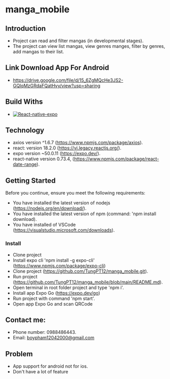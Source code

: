 # manga_mobile

## Introduction
* Project can read and filter mangas (in developmental stages).
* The project can view list mangas,  view genres manges, filter by genres, add mangas to their list. 

## Link Download App For Android

* https://drive.google.com/file/d/15_6ZgMQcHe3JS2-GQlqMzGRdaFQatHvy/view?usp=sharing

## Build Withs

* [![React-native-expo][React-native-expo]][React-native-expo-url]


## Technology

* axios version ^1.6.7 (https://www.npmjs.com/package/axios).
* react: version 18.2.0 (https://vi.legacy.reactjs.org/).
* expo version ~50.0.11 (https://expo.dev/).
* react-native version 0.73.4, (https://www.npmjs.com/package/react-date-range).

## Getting Started

Before you continue, ensure you meet the following requirements:

* You have installed the latest version of nodejs (https://nodejs.org/en/download/). 
* You have installed the latest version of npm (command: 'npm install download). 
* You have installed of VSCode (https://visualstudio.microsoft.com/downloads).

### Install

* Clone project
* Install expo cli 'npm install -g expo-cli' (https://www.npmjs.com/package/expo-cli)
* Clone project (https://github.com/TungPT12/manga_mobile.git).
* Run project (https://github.com/TungPT12/manga_mobile/blob/main/README.md).
* Open terminal in root folder project and type 'npm i'.
* Install app Expo Go (https://expo.dev/go)
* Run project with command 'npm start'.
* Open app Expo Go and scan QRCode


## Contact me:

* Phone number: 0988486443.
* Email: boypham12042000@gmail.com



## Problem

* App support for android not for ios.
* Don't have a lot of feature















<!-- MARKDOWN LINKS & IMAGES -->
<!-- https://www.markdownguide.org/basic-syntax/#reference-style-links -->
[contributors-shield]: https://img.shields.io/github/contributors/othneildrew/Best-README-Template.svg?style=for-the-badge
[contributors-url]: https://github.com/othneildrew/Best-README-Template/graphs/contributors
[forks-shield]: https://img.shields.io/github/forks/othneildrew/Best-README-Template.svg?style=for-the-badge
[forks-url]: https://github.com/othneildrew/Best-README-Template/network/members
[stars-shield]: https://img.shields.io/github/stars/othneildrew/Best-README-Template.svg?style=for-the-badge
[stars-url]: https://github.com/othneildrew/Best-README-Template/stargazers
[issues-shield]: https://img.shields.io/github/issues/othneildrew/Best-README-Template.svg?style=for-the-badge
[issues-url]: https://github.com/othneildrew/Best-README-Template/issues
[license-shield]: https://img.shields.io/github/license/othneildrew/Best-README-Template.svg?style=for-the-badge
[license-url]: https://github.com/othneildrew/Best-README-Template/blob/master/LICENSE.txt
[linkedin-shield]: https://img.shields.io/badge/-LinkedIn-black.svg?style=for-the-badge&logo=linkedin&colorB=555
[linkedin-url]: https://linkedin.com/in/othneildrew
[product-screenshot]: images/screenshot.png
[Next.js]: https://img.shields.io/badge/next.js-000000?style=for-the-badge&logo=nextdotjs&logoColor=white
[Next-url]: https://nextjs.org/
[React.js]: https://img.shields.io/badge/React-20232A?style=for-the-badge&logo=react&logoColor=61DAFB
[React-url]: https://reactjs.org/
[React-native-expo]: https://firebasestorage.googleapis.com/v0/b/manga-website-77e49.appspot.com/o/Screenshot%202024-03-23%20093103.png?alt=media&token=41992f78-049a-40fc-bcef-8532ec43baa9
[React-native-expo-url]: https://expo.dev/
[Vue.js]: https://img.shields.io/badge/Vue.js-35495E?style=for-the-badge&logo=vuedotjs&logoColor=4FC08D
[Vue-url]: https://vuejs.org/
[Angular.io]: https://img.shields.io/badge/Angular-DD0031?style=for-the-badge&logo=angular&logoColor=white
[Angular-url]: https://angular.io/
[Svelte.dev]: https://img.shields.io/badge/Svelte-4A4A55?style=for-the-badge&logo=svelte&logoColor=FF3E00
[Svelte-url]: https://svelte.dev/
[Laravel.com]: https://img.shields.io/badge/Laravel-FF2D20?style=for-the-badge&logo=laravel&logoColor=white
[Laravel-url]: https://laravel.com
[Bootstrap.com]: https://img.shields.io/badge/Bootstrap-563D7C?style=for-the-badge&logo=bootstrap&logoColor=white
[Bootstrap-url]: https://getbootstrap.com
[JQuery.com]: https://img.shields.io/badge/jQuery-0769AD?style=for-the-badge&logo=jquery&logoColor=white
[JQuery-url]: https://jquery.com 



